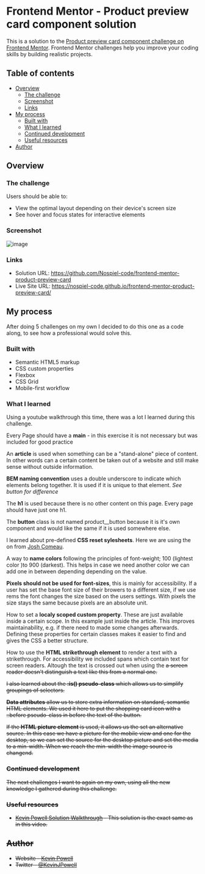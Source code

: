 # Frontend Mentor - Product preview card component solution

This is a solution to the [Product preview card component challenge on Frontend Mentor](https://www.frontendmentor.io/challenges/product-preview-card-component-GO7UmttRfa). Frontend Mentor challenges help you improve your coding skills by building realistic projects. 

## Table of contents

- [Overview](#overview)
  - [The challenge](#the-challenge)
  - [Screenshot](#screenshot)
  - [Links](#links)
- [My process](#my-process)
  - [Built with](#built-with)
  - [What I learned](#what-i-learned)
  - [Continued development](#continued-development)
  - [Useful resources](#useful-resources)
- [Author](#author)

## Overview

### The challenge

Users should be able to:

- View the optimal layout depending on their device's screen size
- See hover and focus states for interactive elements

### Screenshot

![image](https://github.com/Nospiel-code/frontend-mentor-product-preview-card/assets/130290610/999881c3-8310-48d8-b86a-b7f8da6983e0)


### Links

- Solution URL: https://github.com/Nospiel-code/frontend-mentor-product-preview-card
- Live Site URL: https://nospiel-code.github.io/frontend-mentor-product-preview-card/

## My process

After doing 5 challenges on my own I decided to do this one as a code along, to see how a professional would solve this.

### Built with

- Semantic HTML5 markup
- CSS custom properties
- Flexbox
- CSS Grid
- Mobile-first workflow

### What I learned

Using a youtube walkthrough this time, there was a lot I learned during this challenge.

Every Page should have a **main** - in this exercise it is not necessary but was included for good practice

An **article** is used when something can be a "stand-alone" piece of content. In other words can a certain content be taken out of a website and still make sense without outside information.

**BEM naming convention** uses a double underscore to indicate which elements belong together. It is used if it is unique to that element. 
*See button for difference*

The **h1** is used because there is no other content on this page. Every page should have just one h1.

The **button** class is not named product__button because it is it's own component and would like the same if it is used somewhere else.

I learned about pre-defined **CSS reset sylesheets**. Here we are using the on from [Josh Comeau](https://www.joshwcomeau.com/css/custom-css-reset/).

A way to **name colors** following the principles of font-weight; 100 (lightest color )to 900 (darkest). This helps in case we need another color we can add one in between depending depending on the value.

**Pixels should not be used for font-sizes**, this is mainly for accessibility. If a user has set the base font size of their browers to a different size, if we use rems the font changes the size based on the users settings. With pixels the size stays the same because pixels are an absolute unit.

How to set a **localy scoped custom property**. These are just available inside a certain scope. In this example just inside the article. This improves maintainability, e.g. if there need to made some changes afterwards. Defining these properties for certain classes makes it easier to find and gives the CSS a better structure.

How to use the **HTML strikethrough element** to render a text with a strikethrough. For accessibility we included spans which contain text for screen readers. Altough the text is crossed out when using the <s> a screen reader doesn't distinguish a text like this from a normal one.

I also learned about the **:is() pseudo-class** which allows us to simplify groupings of selectors.

**Data attributes** allow us to store extra information on standard, semantic HTML elements. We used it here to put the shopping card icon with a ::before pseudo-class in before the text of the button.

If the **HTML picture element** is used, it allows us the set an alternative source. In this case we have a picture for the mobile view and one for the desktop, so we can set the source for the desktop picture and set the media to a min-width. When we reach the min-width the image source is changend.

### Continued development

The next challenges I want to again on my own, using all the new knowledge I gathered during this challenge.

### Useful resources

- [Kevin Powell Solution Walkthrough](https://www.youtube.com/watch?v=B2WL6KkqhLQ&t=15s&ab_channel=KevinPowell) - This solution is the exact same as in this video.

## Author

- Website - [Kevin Powell](https://www.kevinpowell.co/)
- Twitter - [@KevinJPowell](https://www.twitter.com/KevinJPowell)

